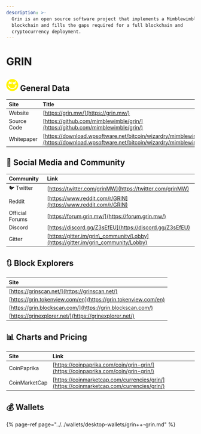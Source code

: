 ```yaml
---
description: >-
  Grin is an open source software project that implements a Mimblewimble
  blockchain and fills the gaps required for a full blockchain and
  cryptocurrency deployment.
---
```


# GRIN

## ![](../../.gitbook/assets/grin.png) General Data

| Site | Title |
| :--- | :--- |
| Website | [https://grin.mw/](https://grin.mw/) |
| Source Code | [https://github.com/mimblewimble/grin/](https://github.com/mimblewimble/grin/) |
| Whitepaper | [https://download.wpsoftware.net/bitcoin/wizardry/mimblewimble.txt](https://download.wpsoftware.net/bitcoin/wizardry/mimblewimble.txt) |

## 🙋 Social Media and Community

| Community | Link |
| :--- | :--- |
| 🐦 Twitter | [https://twitter.com/grinMW](https://twitter.com/grinMW) |
| Reddit | [https://www.reddit.com/r/GRIN](https://www.reddit.com/r/GRIN) |
| Official Forums | [https://forum.grin.mw/](https://forum.grin.mw/) |
| Discord | [https://discord.gg/Z3sEfEU](https://discord.gg/Z3sEfEU) |
| Gitter | [https://gitter.im/grin\_community/Lobby](https://gitter.im/grin_community/Lobby) |

## 🔃 Block Explorers

| Site |
| :--- |
| [https://grinscan.net/](https://grinscan.net/) |
| [https://grin.tokenview.com/en](https://grin.tokenview.com/en) |
| [https://grin.blockscan.com/](https://grin.blockscan.com/) |
| [https://grinexplorer.net/](https://grinexplorer.net/) |

## 📊 Charts and Pricing

| Site | Link |
| :--- | :--- |
| CoinPaprika | [https://coinpaprika.com/coin/grin-grin/](https://coinpaprika.com/coin/grin-grin/) |
| CoinMarketCap | [https://coinmarketcap.com/currencies/grin/](https://coinmarketcap.com/currencies/grin/) |

## 💰 Wallets

{% page-ref page="../../wallets/desktop-wallets/grin++-grin.md" %}

